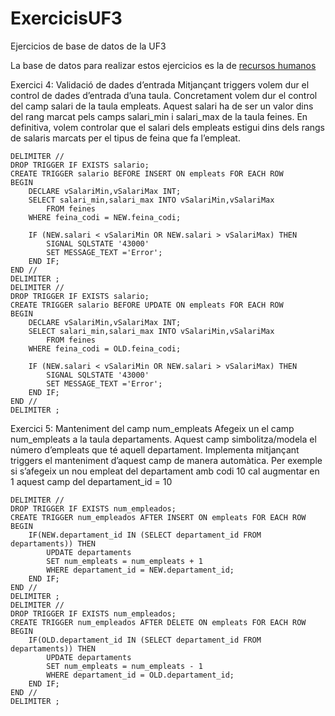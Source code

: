 # ExercicisUF3
Ejercicios de base de datos de la UF3 

La base de datos para realizar estos ejercicios es la de [recursos humanos](https://www.sapalomera.cat/moodlecf/pluginfile.php/43573/mod_resource/content/0/bbdd_rrhh_v2%20%286%29.sql)

Exercici 4: Validació de dades d’entrada Mitjançant triggers volem dur el control de dades d’entrada d’una taula. Concretament volem dur el control del camp salari de la taula empleats. Aquest salari ha de ser un valor dins del rang marcat pels camps salari_min i salari_max de la taula feines. En definitiva, volem controlar que el salari dels empleats estigui dins dels rangs de salaris marcats per el tipus de feina que fa l’empleat. 
```mysql
DELIMITER //
DROP TRIGGER IF EXISTS salario;
CREATE TRIGGER salario BEFORE INSERT ON empleats FOR EACH ROW
BEGIN
	DECLARE vSalariMin,vSalariMax INT;
    SELECT salari_min,salari_max INTO vSalariMin,vSalariMax
		FROM feines
	WHERE feina_codi = NEW.feina_codi;
    
	IF (NEW.salari < vSalariMin OR NEW.salari > vSalariMax) THEN
		SIGNAL SQLSTATE '43000'
        SET MESSAGE_TEXT ='Error';
	END IF;
END //
DELIMITER ;
DELIMITER //
DROP TRIGGER IF EXISTS salario;
CREATE TRIGGER salario BEFORE UPDATE ON empleats FOR EACH ROW
BEGIN
	DECLARE vSalariMin,vSalariMax INT;
    SELECT salari_min,salari_max INTO vSalariMin,vSalariMax
		FROM feines
	WHERE feina_codi = OLD.feina_codi;
    
	IF (NEW.salari < vSalariMin OR NEW.salari > vSalariMax) THEN
		SIGNAL SQLSTATE '43000'
        SET MESSAGE_TEXT ='Error';
	END IF;
END //
DELIMITER ;
```
Exercici 5: Manteniment del camp num_empleats Afegeix un el camp num_empleats a la taula departaments. Aquest camp simbolitza/modela el número d’empleats que té aquell departament. Implementa mitjançant triggers el manteniment d’aquest camp de manera automàtica. Per exemple si s’afegeix un nou empleat del departament amb codi 10 cal augmentar en 1 aquest camp del departament_id = 10 
```mysql
DELIMITER //
DROP TRIGGER IF EXISTS num_empleados;
CREATE TRIGGER num_empleados AFTER INSERT ON empleats FOR EACH ROW
BEGIN
	IF(NEW.departament_id IN (SELECT departament_id FROM departaments)) THEN
		UPDATE departaments
		SET num_empleats = num_empleats + 1
		WHERE departament_id = NEW.departament_id;
	END IF;
END //
DELIMITER ;
DELIMITER //
DROP TRIGGER IF EXISTS num_empleados;
CREATE TRIGGER num_empleados AFTER DELETE ON empleats FOR EACH ROW
BEGIN
	IF(OLD.departament_id IN (SELECT departament_id FROM departaments)) THEN
		UPDATE departaments
		SET num_empleats = num_empleats - 1
		WHERE departament_id = OLD.departament_id;
	END IF;
END //
DELIMITER ;
```
